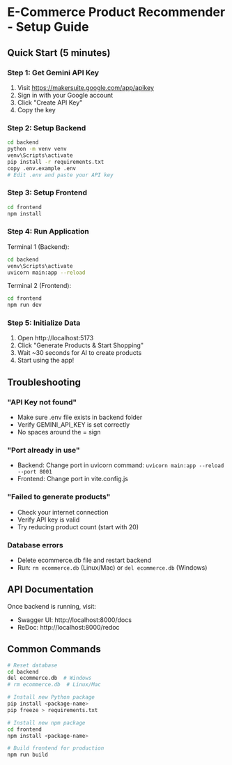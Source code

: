 # E-Commerce Product Recommender - Setup Guide

## Quick Start (5 minutes)

### Step 1: Get Gemini API Key
1. Visit https://makersuite.google.com/app/apikey
2. Sign in with your Google account
3. Click "Create API Key"
4. Copy the key

### Step 2: Setup Backend
```bash
cd backend
python -m venv venv
venv\Scripts\activate
pip install -r requirements.txt
copy .env.example .env
# Edit .env and paste your API key
```

### Step 3: Setup Frontend
```bash
cd frontend
npm install
```

### Step 4: Run Application

Terminal 1 (Backend):
```bash
cd backend
venv\Scripts\activate
uvicorn main:app --reload
```

Terminal 2 (Frontend):
```bash
cd frontend
npm run dev
```

### Step 5: Initialize Data
1. Open http://localhost:5173
2. Click "Generate Products & Start Shopping"
3. Wait ~30 seconds for AI to create products
4. Start using the app!

## Troubleshooting

### "API Key not found"
- Make sure .env file exists in backend folder
- Verify GEMINI_API_KEY is set correctly
- No spaces around the = sign

### "Port already in use"
- Backend: Change port in uvicorn command: `uvicorn main:app --reload --port 8001`
- Frontend: Change port in vite.config.js

### "Failed to generate products"
- Check your internet connection
- Verify API key is valid
- Try reducing product count (start with 20)

### Database errors
- Delete ecommerce.db file and restart backend
- Run: `rm ecommerce.db` (Linux/Mac) or `del ecommerce.db` (Windows)

## API Documentation

Once backend is running, visit:
- Swagger UI: http://localhost:8000/docs
- ReDoc: http://localhost:8000/redoc

## Common Commands

```bash
# Reset database
cd backend
del ecommerce.db  # Windows
# rm ecommerce.db  # Linux/Mac

# Install new Python package
pip install <package-name>
pip freeze > requirements.txt

# Install new npm package
cd frontend
npm install <package-name>

# Build frontend for production
npm run build
```
